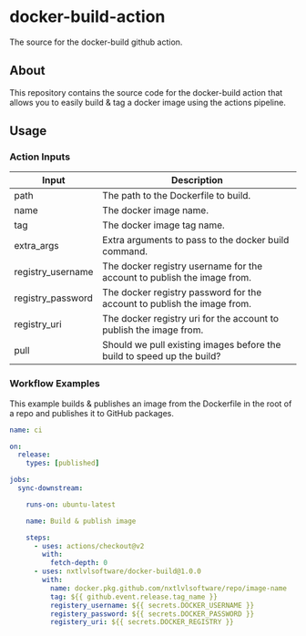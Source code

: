 # docker-build-action
The source for the docker-build github action.

## About
This repository contains the source code for the docker-build action that allows you to easily build & tag a docker image
using the actions pipeline.

## Usage

### Action Inputs
| Input             | Description                                                             |
| ----------------- | ----------------------------------------------------------------------- |
| path              | The path to the Dockerfile to build.                                    |
| name              | The docker image name.                                                  |
| tag               | The docker image tag name.                                              |
| extra_args        | Extra arguments to pass to the docker build command.                    |
| registry_username | The docker registry username for the account to publish the image from. |
| registry_password | The docker registry password for the account to publish the image from. |
| registry_uri      | The docker registry uri for the account to publish the image from.      |
| pull              | Should we pull existing images before the build to speed up the build?  |


### Workflow Examples
This example builds & publishes an image from the Dockerfile in the root of a repo and publishes it to GitHub packages.

```yaml
name: ci

on:
  release:
    types: [published]

jobs:
  sync-downstream:

    runs-on: ubuntu-latest

    name: Build & publish image

    steps:
      - uses: actions/checkout@v2
        with:
          fetch-depth: 0
      - uses: nxtlvlsoftware/docker-build@1.0.0
        with:
          name: docker.pkg.github.com/nxtlvlsoftware/repo/image-name
          tag: ${{ github.event.release.tag_name }}
          registery_username: ${{ secrets.DOCKER_USERNAME }}
          registery_password: ${{ secrets.DOCKER_PASSWORD }}
          registery_uri: ${{ secrets.DOCKER_REGISTRY }}
```
